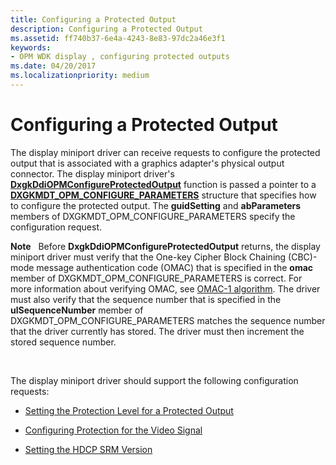 ```yaml
---
title: Configuring a Protected Output
description: Configuring a Protected Output
ms.assetid: ff740b37-6e4a-4243-8e83-97dc2a46e3f1
keywords:
- OPM WDK display , configuring protected outputs
ms.date: 04/20/2017
ms.localizationpriority: medium
---
```


# Configuring a Protected Output


The display miniport driver can receive requests to configure the protected output that is associated with a graphics adapter's physical output connector. The display miniport driver's [**DxgkDdiOPMConfigureProtectedOutput**](https://msdn.microsoft.com/library/windows/hardware/ff559701) function is passed a pointer to a [**DXGKMDT\_OPM\_CONFIGURE\_PARAMETERS**](https://msdn.microsoft.com/library/windows/hardware/ff560849) structure that specifies how to configure the protected output. The **guidSetting** and **abParameters** members of DXGKMDT\_OPM\_CONFIGURE\_PARAMETERS specify the configuration request.

**Note**   Before **DxgkDdiOPMConfigureProtectedOutput** returns, the display miniport driver must verify that the One-key Cipher Block Chaining (CBC)-mode message authentication code (OMAC) that is specified in the **omac** member of DXGKMDT\_OPM\_CONFIGURE\_PARAMETERS is correct. For more information about verifying OMAC, see [OMAC-1 algorithm](http://go.microsoft.com/fwlink/p/?linkid=70417). The driver must also verify that the sequence number that is specified in the **ulSequenceNumber** member of DXGKMDT\_OPM\_CONFIGURE\_PARAMETERS matches the sequence number that the driver currently has stored. The driver must then increment the stored sequence number.

 

The display miniport driver should support the following configuration requests:

-   [Setting the Protection Level for a Protected Output](setting-the-protection-level-for-a-protected-output.md)

-   [Configuring Protection for the Video Signal](configuring-protection-for-the-video-signal.md)

-   [Setting the HDCP SRM Version](setting-the-hdcp-srm-version.md)

 

 





